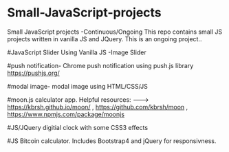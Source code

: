 # Small-JavaScript-projects
Small JavaScript projects -Continuous/Ongoing
This repo contains small JS projects written in vanilla JS and JQuery. This is an ongoing project..

#JavaScript Slider
Using Vanilla JS -Image Slider

#push notification-
Chrome push notification using push.js library  https://pushjs.org/ 

#modal image-
modal image using HTML/CSS/JS

#moon.js calculator app.  Helpful resources: ---> https://kbrsh.github.io/moon/ , https://github.com/kbrsh/moon , https://www.npmjs.com/package/moonjs

#JS/JQuery digitial clock with some CSS3 effects

#JS Bitcoin calculator. Includes Bootstrap4 and jQuery for responsivness. 

